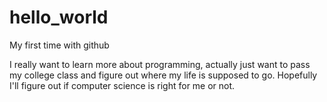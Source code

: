 # hello_world
My first time with github


I really want to learn more about programming, actually just want to pass my college class and figure out where my life is supposed to go. Hopefully I'll figure out if computer science is right for me or not. 
